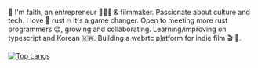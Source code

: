 🌊 I'm faith, an entrepreneur 👷🏼‍♀️ & filmmaker. Passionate about culture and tech. I love 🦀 rust 🔥 it's a game changer. Open to meeting more rust programmers 😊, growing and collaborating. Learning/improving on typescript and Korean 🇰🇷. Building a webrtc platform for indie film 🎬 💌. 


[![Top Langs](https://github-readme-stats.vercel.app/api/top-langs/?username=FASelby)](https://github.com/FASelby/github-readme-stats)


